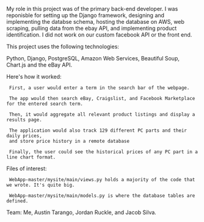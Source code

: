 My role in this project was of the primary back-end developer. I was reponisble for setting up the Django framework, designing and implementing the databse schema,
hosting the database on AWS, web scraping, pulling data from the ebay API, and implementing product identification. I did not work on our custom facebook API or the
front end.

This project uses the following technologies:

Python, Django, PostgreSQL, Amazon Web Services, Beautiful Soup, Chart.js and the eBay API. 


Here's how it worked:

     First, a user would enter a term in the search bar of the webpage.

     The app would then search eBay, Craigslist, and Facebook Marketplace for the entered search term.

     Then, it would aggregate all relevant product listings and display a results page.

     The application would also track 129 different PC parts and their daily prices,
     and store price history in a remote database

     Finally, the user could see the historical prices of any PC part in a line chart format.


Files of interest:

     WebApp-master/mysite/main/views.py holds a majority of the code that we wrote. It's quite big.
  
     WebApp-master/mysite/main/models.py is where the database tables are defined.

Team: Me, Austin Tarango, Jordan Ruckle, and Jacob Silva.
